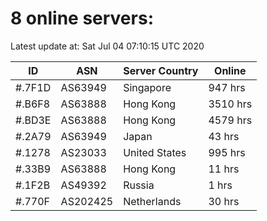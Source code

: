 # 8 online servers:

Latest update at: Sat Jul 04 07:10:15 UTC 2020

| ID | ASN | Server Country | Online |
| -- | --- | -------------- | ------ |
| #.7F1D | AS63949 | Singapore | 947 hrs |
| #.B6F8 | AS63888 | Hong Kong | 3510 hrs |
| #.BD3E | AS63888 | Hong Kong | 4579 hrs |
| #.2A79 | AS63949 | Japan | 43 hrs |
| #.1278 | AS23033 | United States | 995 hrs |
| #.33B9 | AS63888 | Hong Kong | 11 hrs |
| #.1F2B | AS49392 | Russia | 1 hrs |
| #.770F | AS202425 | Netherlands | 30 hrs |

